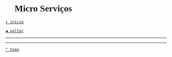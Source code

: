 <font face="Calibri">

# 🧩 Micro Serviços

[`⬆️ inicio`](../../Readme.md)

[`◀️ voltar`](../Readme.md)

---



---

[`^ topo`](#🧩-micro-serviços)
</font>
